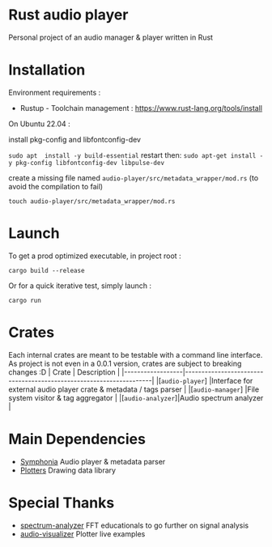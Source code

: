 # Rust audio player

Personal project of an audio manager & player written in Rust


# Installation
Environment requirements :
 - Rustup - Toolchain management : https://www.rust-lang.org/tools/install

On Ubuntu 22.04 :

install pkg-config and libfontconfig-dev

`sudo apt  install -y build-essential`
restart then:
`sudo apt-get install -y pkg-config libfontconfig-dev libpulse-dev`

create a missing file named `audio-player/src/metadata_wrapper/mod.rs` (to avoid the compilation to fail)

`touch audio-player/src/metadata_wrapper/mod.rs` 

# Launch
To get a prod optimized executable, in project root :

    cargo build --release

Or for a quick iterative test, simply launch :

    cargo run
    
# Crates
Each internal crates are meant to be testable with a command line interface.
As project is not even in a 0.0.1 version, crates are subject to breaking changes :D
|        Crate     |                                  Description                       |
|------------------|--------------------------------------------------------------------|
|[`audio-player`]  |Interface for external audio player crate & metadata / tags parser  |
|[`audio-manager`] |File system visitor & tag aggregator                                |
|[`audio-analyzer`]|Audio spectrum analyzer                                             |


# Main Dependencies

 - [Symphonia](https://github.com/pdeljanov/Symphonia) Audio player & metadata parser
 - [Plotters](https://github.com/plotters-rs/plotters) Drawing data library

# Special Thanks

 - [spectrum-analyzer](https://github.com/phip1611/spectrum-analyzer) FFT educationals to go further on signal analysis
 - [audio-visualizer](https://github.com/phip1611/audio-visualizer) Plotter live examples
